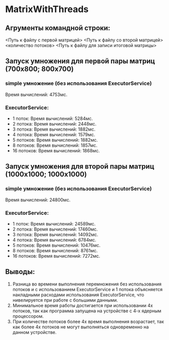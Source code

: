 # MatrixWithThreads
## Агрументы командной строки:
<Путь к файлу с первой матрицей> <Путь к файлу со второй матрицей> <количество потоков> <Путь к файлу для записи итоговой матрицы>
## Запуск умножения для первой пары матриц (700x800; 800x700)
### simple умножение (без использования ExecutorService) 
Время вычислений: 4753мс.
### ExecutorService:
* 1 поток: 
Время вычислений: 5284мс.
* 2 потока: 
Время вычислений: 2448мс.
* 3 потока: 
Время вычислений: 1882мс.
* 4 потока: 
Время вычислений: 1579мс.
* 5 потоков: 
Время вычислений: 1882мс.
* 8 потоков: 
Время вычислений: 1857мс.
* 16 потоков: 
Время вычислений: 1868мс.
## Запуск умножения для второй пары матриц (1000x1000; 1000x1000)
### simple умножение (без использования ExecutorService) 
Время вычислений: 24800мс.
### ExecutorService:
* 1 поток:
Время вычислений: 24589мс.
* 2 потока: 
Время вычислений: 17460мс.
* 3 потока: 
Время вычислений: 14092мс.
* 4 потока: 
Время вычислений: 6784мс.
* 5 потоков: 
Время вычислений: 10476мс.
* 8 потоков: 
Время вычислений: 8761мс.
* 16 потоков: 
Время вычислений: 7272мс.

## Выводы:
1. Разница во времени выполнения перемножения без использования потоков и с использованием ExecutorService и 1 потока объясняется накладными расходами использования ExecutorService, что нивелируется при работе с большими данными.
2. Минимальное время работы достигается при использовании 4х потоков, так как программа запущена на устройстве с 4-х ядерным процессором.
3. При количестве потоков более 4х время выполнения возрастает, так как более 4х потоков не могут выполняться одновременно на данном устройстве.  
